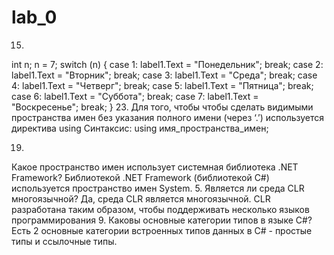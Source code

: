 # lab_0
15. 
int n;
n = 7;
switch (n)
{
    case 1: label1.Text = "Понедельник";
    break;
    case 2: label1.Text = "Вторник";
    break;
    case 3: label1.Text = "Среда";
    break;
    case 4: label1.Text = "Четверг";
    break;
    case 5: label1.Text = "Пятница";
    break;
    case 6: label1.Text = "Суббота";
    break;
    case 7: label1.Text = "Воскресенье";
    break;
}
23.
Для того, чтобы чтобы сделать видимыми пространства имен без
указания полного имени (через ‘.’) используется директива using
Синтаксис:
using имя_пространства_имен;

   19.
Какое пространство имен использует системная библиотека .NET Framework? Библиотекой .NET Framework (библиотекой С#) используется пространство имен System.
5.
Является ли среда CLR многоязычной?
Да, среда CLR является многоязычной. CLR разработана таким образом, чтобы поддерживать несколько языков программирования
9. Каковы основные категории типов в языке C#?
Есть 2 основные
категории встроенных типов данных в C# - простые типы и ссылочные типы.
